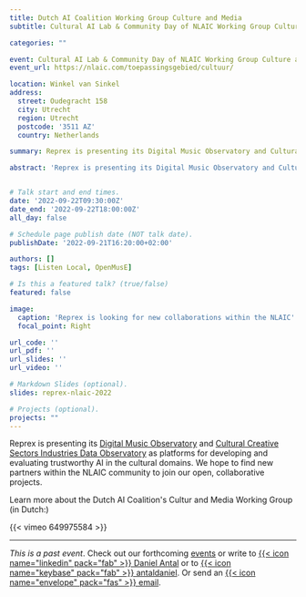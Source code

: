 ```yaml
---
title: Dutch AI Coalition Working Group Culture and Media
subtitle: Cultural AI Lab & Community Day of NLAIC Working Group Culture and Media

categories: ""

event: Cultural AI Lab & Community Day of NLAIC Working Group Culture and Media
event_url: https://nlaic.com/toepassingsgebied/cultuur/

location: Winkel van Sinkel
address:
  street: Oudegracht 158
  city: Utrecht
  region: Utrecht
  postcode: '3511 AZ'
  country: Netherlands

summary: Reprex is presenting its Digital Music Observatory and Cultural Creative Sectors Industries Data Observatory as platforms for developing and evaluating trustworthy AI in the cultural domains. We hope to find new partners within the NLAIC community to join our open, collaborative projects.

abstract: 'Reprex is presenting its Digital Music Observatory and Cultural Creative Sectors Industries Data Observatory as platforms for developing and evaluating trustworthy AI in the cultural domains. We hope to find new partners within the NLAIC community to join our open, collaborative projects.'


# Talk start and end times.
date: '2022-09-22T09:30:00Z'
date_end: '2022-09-22T18:00:00Z'
all_day: false

# Schedule page publish date (NOT talk date).
publishDate: '2022-09-21T16:20:00+02:00'

authors: []
tags: [Listen Local, OpenMusE]

# Is this a featured talk? (true/false)
featured: false

image:
  caption: 'Reprex is looking for new collaborations within the NLAIC'
  focal_point: Right

url_code: ''
url_pdf: ''
url_slides: ''
url_video: ''

# Markdown Slides (optional).
slides: reprex-nlaic-2022

# Projects (optional).
projects: ""
---
```



Reprex is presenting its [Digital Music Observatory](https://music.dataobservatory.eu/) and [Cultural Creative Sectors Industries Data Observatory](https://ccsi.dataobservatory.eu/) as platforms for developing and evaluating trustworthy AI in the cultural domains. We hope to find new partners within the NLAIC community to join our open, collaborative projects.

Learn more about the Dutch AI Coalition's Cultur and Media Working Group (in Dutch:)

{{< vimeo 649975584 >}}

___

*This is a past event*. Check out our forthcoming [events](/#talks) or write to [{{< icon name="linkedin" pack="fab" >}} Daniel Antal](https://www.linkedin.com/in/antaldaniel/)  or to [{{< icon name="keybase" pack="fab" >}} antaldaniel](https://keybase.io/antaldaniel). Or send an [{{< icon name="envelope" pack="fas" >}} email](/contact/).


